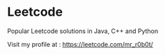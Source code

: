 # Leetcode
Popular Leetcode solutions in Java, C++ and Python

Visit my profile at : https://leetcode.com/mr_r0b0t/
